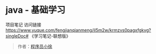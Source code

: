 # java - 基础学习

项目笔记
访问链接 https://www.yuque.com/fengjianqianmeng/il5m2w/krmzvs0pagxfgkvg?singleDoc# 《学习笔记-联想版》

> 作者：[程序员小徐](https://github.com/Xuyuyu520)

